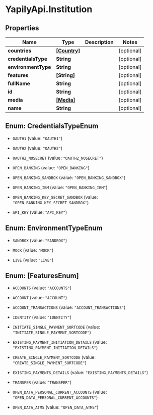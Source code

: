# YapilyApi.Institution

## Properties
Name | Type | Description | Notes
------------ | ------------- | ------------- | -------------
**countries** | [**[Country]**](Country.md) |  | [optional] 
**credentialsType** | **String** |  | [optional] 
**environmentType** | **String** |  | [optional] 
**features** | **[String]** |  | [optional] 
**fullName** | **String** |  | [optional] 
**id** | **String** |  | [optional] 
**media** | [**[Media]**](Media.md) |  | [optional] 
**name** | **String** |  | [optional] 


<a name="CredentialsTypeEnum"></a>
## Enum: CredentialsTypeEnum


* `OAUTH1` (value: `"OAUTH1"`)

* `OAUTH2` (value: `"OAUTH2"`)

* `OAUTH2_NOSECRET` (value: `"OAUTH2_NOSECRET"`)

* `OPEN_BANKING` (value: `"OPEN_BANKING"`)

* `OPEN_BANKING_SANDBOX` (value: `"OPEN_BANKING_SANDBOX"`)

* `OPEN_BANKING_IBM` (value: `"OPEN_BANKING_IBM"`)

* `OPEN_BANKING_KEY_SECRET_SANDBOX` (value: `"OPEN_BANKING_KEY_SECRET_SANDBOX"`)

* `API_KEY` (value: `"API_KEY"`)




<a name="EnvironmentTypeEnum"></a>
## Enum: EnvironmentTypeEnum


* `SANDBOX` (value: `"SANDBOX"`)

* `MOCK` (value: `"MOCK"`)

* `LIVE` (value: `"LIVE"`)




<a name="[FeaturesEnum]"></a>
## Enum: [FeaturesEnum]


* `ACCOUNTS` (value: `"ACCOUNTS"`)

* `ACCOUNT` (value: `"ACCOUNT"`)

* `ACCOUNT_TRANSACTIONS` (value: `"ACCOUNT_TRANSACTIONS"`)

* `IDENTITY` (value: `"IDENTITY"`)

* `INITIATE_SINGLE_PAYMENT_SORTCODE` (value: `"INITIATE_SINGLE_PAYMENT_SORTCODE"`)

* `EXISTING_PAYMENT_INITIATION_DETAILS` (value: `"EXISTING_PAYMENT_INITIATION_DETAILS"`)

* `CREATE_SINGLE_PAYMENT_SORTCODE` (value: `"CREATE_SINGLE_PAYMENT_SORTCODE"`)

* `EXISTING_PAYMENTS_DETAILS` (value: `"EXISTING_PAYMENTS_DETAILS"`)

* `TRANSFER` (value: `"TRANSFER"`)

* `OPEN_DATA_PERSONAL_CURRENT_ACCOUNTS` (value: `"OPEN_DATA_PERSONAL_CURRENT_ACCOUNTS"`)

* `OPEN_DATA_ATMS` (value: `"OPEN_DATA_ATMS"`)




